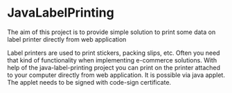 # JavaLabelPrinting



The aim of this project is to provide simple solution to print some data on label printer directly from web application

Label printers are used to print stickers, packing slips, etc. Often you need that kind of functionality when implementing e-commerce solutions. With help of the java-label-printing project you can print on the printer attached to your computer directly from web application. It is possible via java applet. The applet needs to be signed with code-sign certificate.
